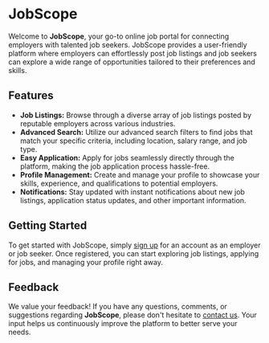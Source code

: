 # JobScope

Welcome to **JobScope**, your go-to online job portal for connecting employers with talented job seekers. JobScope provides a user-friendly platform where employers can effortlessly post job listings and job seekers can explore a wide range of opportunities tailored to their preferences and skills.

## Features

- **Job Listings:** Browse through a diverse array of job listings posted by reputable employers across various industries.
- **Advanced Search:** Utilize our advanced search filters to find jobs that match your specific criteria, including location, salary range, and job type.
- **Easy Application:** Apply for jobs seamlessly directly through the platform, making the job application process hassle-free.
- **Profile Management:** Create and manage your profile to showcase your skills, experience, and qualifications to potential employers.
- **Notifications:** Stay updated with instant notifications about new job listings, application status updates, and other important information.

## Getting Started

To get started with JobScope, simply [sign up](#) for an account as an employer or job seeker. Once registered, you can start exploring job listings, applying for jobs, and managing your profile right away.

## Feedback

We value your feedback! If you have any questions, comments, or suggestions regarding **JobScope**, please don't hesitate to [contact us](#). Your input helps us continuously improve the platform to better serve your needs.
